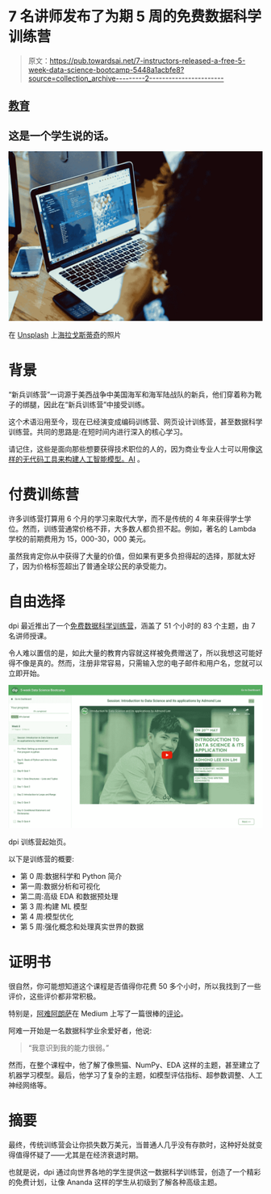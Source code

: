 # 7 名讲师发布了为期 5 周的免费数据科学训练营

> 原文：<https://pub.towardsai.net/7-instructors-released-a-free-5-week-data-science-bootcamp-5448a1acbfe8?source=collection_archive---------2----------------------->

## [教育](https://towardsai.net/p/category/education)

## 这是一个学生说的话。

![](img/f7a4e688d0631e4f15c3a77c44f5ae18.png)

在 [Unsplash](https://unsplash.com?utm_source=medium&utm_medium=referral) 上[海拉戈斯蒂奇](https://unsplash.com/@heylagostechie?utm_source=medium&utm_medium=referral)的照片

# 背景

“新兵训练营”一词源于美西战争中美国海军和海军陆战队的新兵，他们穿着称为靴子的绑腿，因此在“新兵训练营”中接受训练。

这个术语沿用至今，现在已经演变成编码训练营、网页设计训练营，甚至数据科学训练营。共同的思路是:在短时间内进行深入的核心学习。

请记住，这些是面向那些想要获得技术职位的人的，因为商业专业人士可以用像[这样的无代码工具来构建人工智能模型。AI](http://obviously.ai) 。

# 付费训练营

许多训练营打算用 6 个月的学习来取代大学，而不是传统的 4 年来获得学士学位。然而，训练营通常价格不菲，大多数人都负担不起。例如，著名的 Lambda 学校的前期费用为 15，000-30，000 美元。

虽然我肯定你从中获得了大量的价值，但如果有更多负担得起的选择，那就太好了，因为价格标签超出了普通全球公民的承受能力。

# 自由选择

dpi 最近推出了一个[免费数据科学训练营](https://dphi.tech/learn/5-week_Data_Science_Bootcamp)，涵盖了 51 个小时的 83 个主题，由 7 名讲师授课。

令人难以置信的是，如此大量的教育内容就这样被免费赠送了，所以我想这可能好得不像是真的。然而，注册非常容易，只需输入您的电子邮件和用户名，您就可以立即开始。

![](img/eaa4c6a554a2f7a45b8dfd248936fb5b.png)

dpi 训练营起始页。

以下是训练营的概要:

*   第 0 周:数据科学和 Python 简介
*   第一周:数据分析和可视化
*   第二周:高级 EDA 和数据预处理
*   第 3 周:构建 ML 模型
*   第 4 周:模型优化
*   第 5 周:强化概念和处理真实世界的数据

# 证明书

很自然，你可能想知道这个课程是否值得你花费 50 多个小时，所以我找到了一些评价，这些评价都非常积极。

特别是，[阿难阿朗萨](https://medium.com/u/f18231220cd?source=post_page-----5448a1acbfe8--------------------------------)在 Medium 上写了一篇很棒的[评论](https://medium.com/@aaransa01/my-experience-with-dphi-data-sciencebootcamp-a10ffd8b30ef)。

阿难一开始是一名数据科学业余爱好者，他说:

> “我意识到我的能力很弱。”

然而，在整个课程中，他了解了像熊猫、NumPy、EDA 这样的主题，甚至建立了机器学习模型。最后，他学习了复杂的主题，如模型评估指标、超参数调整、人工神经网络等。

# 摘要

最终，传统训练营会让你损失数万美元，当普通人几乎没有存款时，这种好处就变得值得怀疑了——尤其是在经济衰退时期。

也就是说，dpi 通过向世界各地的学生提供这一数据科学训练营，创造了一个精彩的免费计划，让像 Ananda 这样的学生从初级到了解各种高级主题。
